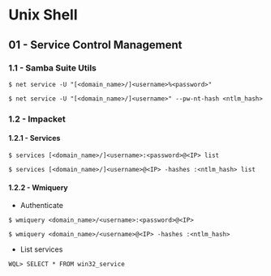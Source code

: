 # Unix Shell

## 01 - Service Control Management

### 1.1 - Samba Suite Utils

```
$ net service -U "[<domain_name>/]<username>%<password>"

$ net service -U "[<domain_name>/]<username>" --pw-nt-hash <ntlm_hash>
```

### 1.2 - Impacket

#### 1.2.1 - Services

```
$ services [<domain_name>/]<username>:<password>@<IP> list

$ services [<domain_name>/]<username>@<IP> -hashes :<ntlm_hash> list
```

#### 1.2.2 - Wmiquery

- Authenticate

```
$ wmiquery <domain_name>/<username>:<password>@<IP>

$ wmiquery <domain_name>/<username>@<IP> -hashes :<ntlm_hash>
```

- List services

`WQL> SELECT * FROM win32_service`